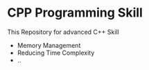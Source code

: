 # CPP Programming Skill

This Repository for advanced C++ Skill

- Memory Management
- Reducing Time Complexity
- ..